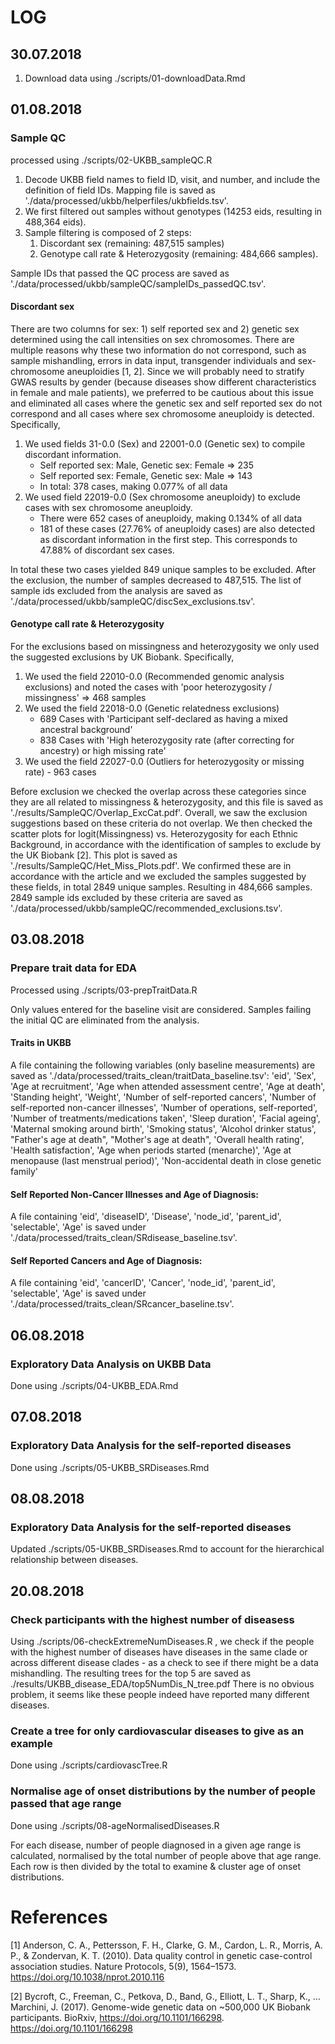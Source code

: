 # LOG

## 30.07.2018

1. Download data using ./scripts/01-downloadData.Rmd

## 01.08.2018

### Sample QC

processed using ./scripts/02-UKBB_sampleQC.R

1. Decode UKBB field names to field ID, visit, and number, and include the definition of field IDs. Mapping file is saved as './data/processed/ukbb/helperfiles/ukbfields.tsv'.
2. We first filtered out samples without genotypes (14253 eids, resulting in 488,364 eids).
3. Sample filtering is composed of 2 steps:
    1. Discordant sex (remaining: 487,515 samples)
    2. Genotype call rate & Heterozygosity (remaining: 484,666 samples).
    
Sample IDs that passed the QC process are saved as './data/processed/ukbb/sampleQC/sampleIDs_passedQC.tsv'.


#### Discordant sex

There are two columns for sex: 1) self reported sex and 2) genetic sex determined using the call intensities on sex chromosomes. There are multiple reasons why these two information do not correspond, such as sample mishandling, errors in data input, transgender individuals and sex-chromosome aneuploidies [1, 2]. Since we will probably need to stratify GWAS results by gender (because diseases show different characteristics in female and male patients), we preferred to be cautious about this issue and eliminated all cases where the genetic sex and self reported sex do not correspond and all cases where sex chromosome aneuploidy is detected. Specifically,

1. We used fields 31-0.0 (Sex) and 22001-0.0 (Genetic sex) to compile discordant information. 
    * Self reported sex: Male, Genetic sex: Female => 235
    * Self reported sex: Female, Genetic sex: Male => 143
    * In total: 378 cases, making 0.077% of all data
2. We used field 22019-0.0 (Sex chromosome aneuploidy) to exclude cases with sex chromosome aneuploidy. 
    * There were 652 cases of aneuploidy, making 0.134% of all data
    * 181 of these cases (27.76% of aneuploidy cases) are also detected as discordant information in the first step. This corresponds to 47.88% of discordant sex cases.
    
In total these two cases yielded 849 unique samples to be excluded. After the exclusion, the number of samples decreased to 487,515. The list of sample ids excluded from the analysis are saved as './data/processed/ukbb/sampleQC/discSex_exclusions.tsv'.

#### Genotype call rate & Heterozygosity

For the exclusions based on missingness and heterozygosity we only used the suggested exclusions by UK Biobank. Specifically,

1. We used the field 22010-0.0 (Recommended genomic analysis exclusions) and noted the cases with 'poor heterozygosity / missingness' => 468 samples
2. We used the field 22018-0.0 (Genetic relatedness exclusions)
    * 689 Cases with 'Participant self-declared as having a mixed ancestral background'
    * 838 Cases with 'High heterozygosity rate (after correcting for ancestry) or high missing rate'
3. We used the field 22027-0.0 (Outliers for heterozygosity or missing rate) - 963 cases

Before exclusion we checked the overlap across these categories since they are all related to missingness & heterozygosity, and this file is saved as './results/SampleQC/Overlap_ExcCat.pdf'. Overall, we saw the exclusion suggestions based on these criteria do not overlap. We then checked the scatter plots for logit(Missingness) vs. Heterozygosity for each Ethnic Background, in accordance with the identification of samples to exclude by the UK Biobank [2]. This plot is saved as
'./results/SampleQC/Het_Miss_Plots.pdf'. We confirmed these are in accordance with the article and we excluded the samples suggested by these fields, in total 2849 unique samples. Resulting in 484,666 samples. 2849 sample ids excluded by these criteria are saved as './data/processed/ukbb/sampleQC/recommended_exclusions.tsv'.

## 03.08.2018

### Prepare trait data for EDA

Processed using ./scripts/03-prepTraitData.R

Only values entered for the baseline visit are considered. Samples failing the initial QC are eliminated from the analysis.

#### Traits in UKBB

A file containing the following variables (only baseline measurements) are saved as './data/processed/traits_clean/traitData_baseline.tsv':
'eid', 'Sex', 'Age at recruitment', 'Age when attended assessment centre', 'Age at death', 'Standing height', 'Weight', 'Number of self-reported cancers', 'Number of self-reported non-cancer illnesses', 'Number of operations, self-reported', 'Number of treatments/medications taken', 'Sleep duration', 'Facial ageing', 'Maternal smoking around birth', 'Smoking status', 'Alcohol drinker status', "Father's age at death", "Mother's age at death", 'Overall health rating', 'Health satisfaction', 'Age when periods started (menarche)', 'Age at menopause (last menstrual period)', 'Non-accidental death in close genetic family'

#### Self Reported Non-Cancer Illnesses and Age of Diagnosis:

A file containing 'eid', 'diseaseID', 'Disease', 'node_id', 'parent_id', 'selectable', 'Age' is saved under './data/processed/traits_clean/SRdisease_baseline.tsv'.

#### Self Reported Cancers and Age of Diagnosis:

A file containing 'eid', 'cancerID', 'Cancer', 'node_id', 'parent_id', 'selectable', 'Age' is saved under './data/processed/traits_clean/SRcancer_baseline.tsv'.

## 06.08.2018

### Exploratory Data Analysis on UKBB Data

Done using ./scripts/04-UKBB_EDA.Rmd

## 07.08.2018

### Exploratory Data Analysis for the self-reported diseases

Done using ./scripts/05-UKBB_SRDiseases.Rmd

## 08.08.2018

### Exploratory Data Analysis for the self-reported diseases

Updated ./scripts/05-UKBB_SRDiseases.Rmd to account for the hierarchical relationship between diseases.
 
## 20.08.2018

### Check participants with the highest number of diseasess

Using ./scripts/06-checkExtremeNumDiseases.R , we check if the people with the highest number of diseases have diseases in the same clade or across different disease clades - as a check to see if there might be a data mishandling. The resulting trees for the top 5 are saved as ./results/UKBB_disease_EDA/top5NumDis_N_tree.pdf There is no obvious problem, it seems like these people indeed have reported many different diseases. 

### Create a tree for only cardiovascular diseases to give as an example

Done using ./scripts/cardiovascTree.R

### Normalise age of onset distributions by the number of people passed that age range

Done using ./scripts/08-ageNormalisedDiseases.R

For each disease, number of people diagnosed in a given age range is calculated, normalised by the total number of people above that age range. Each row is then divided by the total to examine & cluster age of onset distributions. 

# References

[1] Anderson, C. A., Pettersson, F. H., Clarke, G. M., Cardon, L. R., Morris, A. P., & Zondervan, K. T. (2010). Data quality control in genetic case-control association studies. Nature Protocols, 5(9), 1564–1573. https://doi.org/10.1038/nprot.2010.116

[2] Bycroft, C., Freeman, C., Petkova, D., Band, G., Elliott, L. T., Sharp, K., … Marchini, J. (2017). Genome-wide genetic data on ~500,000 UK Biobank participants. BioRxiv, https://doi.org/10.1101/166298. https://doi.org/10.1101/166298

